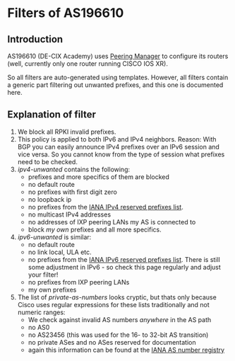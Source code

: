 # Filters of AS196610

## Introduction

AS196610 (DE-CIX Academy) uses [Peering Manager](https://peering-manager.readthedocs.io/en/stable/) to configure its routers (well, currently only one router running CISCO IOS XR).

So all filters are auto-generated using templates. However, all filters contain a generic part filtering out unwanted prefixes, and this one is documented here.

## Explanation of filter

1. We block all RPKI invalid prefixes.
1. This policy is applied to both IPv6 and IPv4 neighbors. Reason: With BGP you can easily announce IPv4 prefixes over an IPv6 session and vice versa. So you cannot know from the type of session what prefixes need to be checked.
1. *ipv4-unwanted* contains the following:
    - prefixes and more specifics of them are blocked
    - no default route
    - no prefixes with first digit zero
    - no loopback ip
    - no prefixes from the [IANA IPv4 reserved prefixes list](https://www.iana.org/assignments/iana-ipv4-special-registry/iana-ipv4-special-registry.xhtml).
    - no multicast IPv4 addresses
    - no addresses of IXP peering LANs my AS is connected to
    - block *my own* prefixes and all more specifics.
1. *ipv6-unwanted* is similar:
    - no default route
    - no link local, ULA etc.
    - no prefixes from the [IANA IPv6 reserved prefixes list](<https://www.iana.org/assignments/iana-ipv6-special-registry/iana-ipv6-special-registry.xhtml>). There is still some adjustment in IPv6 - so check this page regularly and adjust your filter!
    - no prefixes from IXP peering LANs
    - my own prefixes
1. The list of *private-as-numbers* looks cryptic, but thats only because Cisco uses regular expressions for these lists traditionally and not numeric ranges:
    - We check against invalid AS numbers *anywhere* in the AS path
    - no AS0
    - no AS23456 (this was used for the 16- to 32-bit AS transition)
    - no private ASes and no ASes reserved for documentation
    - again this information can be found at the [IANA AS number registry](https://www.iana.org/assignments/as-numbers/as-numbers.xhtml)
